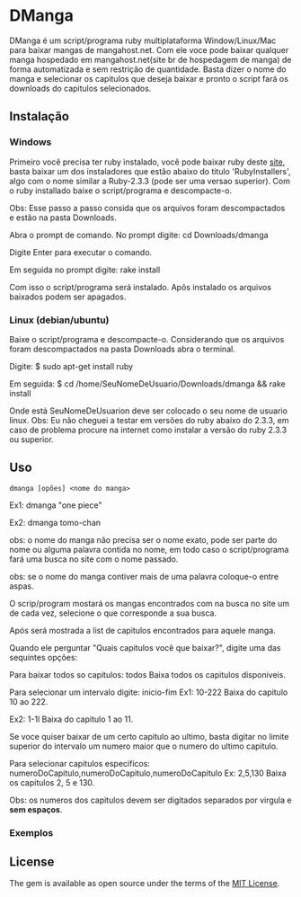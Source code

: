 # DManga

DManga é um script/programa ruby multiplataforma Window/Linux/Mac 
para baixar mangas de mangahost.net. Com ele voce pode baixar 
qualquer manga hospedado em mangahost.net(site br de hospedagem de
manga) de forma automatizada e sem restrição de quantidade. Basta 
dizer o nome do manga e selecionar os capitulos que deseja baixar 
e pronto o script fará os downloads do capitulos selecionados.

## Instalação

### Windows
Primeiro você precisa ter ruby instalado, você pode baixar ruby 
deste [site](https://rubyinstaller.org/downloads/), basta baixar 
um dos instaladores que estão abaixo do titulo 'RubyInstallers',
algo com o nome similar a Ruby-2.3.3 (pode ser uma versao superior).
Com o ruby installado baixe o script/programa e descompacte-o.

Obs: Esse passo a passo consida que os arquivos foram descompactados  
e estão na pasta Downloads.

Abra o prompt de comando.
No prompt digite:
    cd Downloads/dmanga

Digite Enter para executar o comando.

Em seguida no prompt digite:
    rake install

Com isso o script/programa será instalado. Apõs instalado os 
arquivos baixados podem ser apagados.

### Linux (debian/ubuntu)
Baixe o script/programa e descompacte-o.
Considerando que os arquivos foram descompactados na pasta Downloads
abra o terminal.

Digite:
    $ sudo apt-get install ruby

Em seguida:
    $ cd /home/SeuNomeDeUsuario/Downloads/dmanga && rake install

Onde está SeuNomeDeUsuarion deve ser colocado o seu nome de usuario
linux. 
Obs: Eu não cheguei a testar em versões do ruby abaixo do 2.3.3,
em caso de problema procure na internet como instalar a versão do
ruby 2.3.3 ou superior.

## Uso

    dmanga [opões] <nome do manga>

Ex1:
    dmanga "one piece"

Ex2:
    dmanga tomo-chan


obs: o nome do manga não precisa ser o nome exato, pode ser parte do
nome ou alguma palavra contida no nome, em todo caso o script/programa
fará uma busca no site com o nome passado.

obs: se o nome do manga contiver mais de uma palavra coloque-o 
entre aspas.

O scrip/program mostará os mangas encontrados com na busca no site 
um de cada vez, selecione o que corresponde a sua busca.

Após será mostrada a list de capitulos encontrados para aquele manga.

Quando ele perguntar "Quais capitulos você que baixar?", digite
uma das sequintes opções:

Para baixar todos so capitulos:
    todos
Baixa todos os capitulos disponiveis.

Para selecionar um intervalo digite:
    inicio-fim
Ex1:
    10-222
Baixa do capitulo 10 ao 222.

Ex2:
    1-1l
Baixa do capitulo 1 ao 11.

Se voce quiser baixar de um certo capitulo ao ultimo, basta digitar
no limite superior do intervalo um numero maior que o numero do
ultimo capitulo.

Para selecionar capitulos especificos:
    numeroDoCapitulo,numeroDoCapitulo,numeroDoCapitulo
Ex:
    2,5,130
Baixa os capitulos 2, 5 e 130.

Obs: os numeros dos capitulos devem ser digitados separados por
virgula e **sem espaços**.

### Exemplos

## License

The gem is available as open source under the terms of the [MIT License](http://opensource.org/licenses/MIT).

